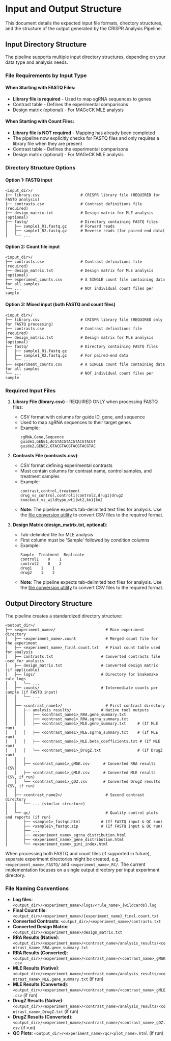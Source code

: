# Input and Output Structure

This document details the expected input file formats, directory structures, and the structure of the output generated by the CRISPR Analysis Pipeline.

## Input Directory Structure

The pipeline supports multiple input directory structures, depending on your data type and analysis needs.

### File Requirements by Input Type

#### When Starting with FASTQ Files:
- **Library file is required** - Used to map sgRNA sequences to genes
- Contrast table - Defines the experimental comparisons
- Design matrix (optional) - For MAGeCK MLE analysis

#### When Starting with Count Files:
- **Library file is NOT required** - Mapping has already been completed
- The pipeline now explicitly checks for FASTQ files and only requires a library file when they are present
- Contrast table - Defines the experimental comparisons
- Design matrix (optional) - For MAGeCK MLE analysis

### Directory Structure Options

#### Option 1: FASTQ input

```
<input_dir>/
├── library.csv                  # CRISPR library file (REQUIRED for FASTQ analysis)
├── contrasts.csv                # Contrast definitions file (required)
├── design_matrix.txt            # Design matrix for MLE analysis (optional)
├── fastq/                       # Directory containing FASTQ files
│   ├── sample1_R1.fastq.gz      # Forward reads
│   ├── sample1_R2.fastq.gz      # Reverse reads (for paired-end data)
│   └── ...
```

#### Option 2: Count file input

```
<input_dir>/
├── contrasts.csv                # Contrast definitions file (required)
├── design_matrix.txt            # Design matrix for MLE analysis (optional)
├── experiment_counts.csv        # A SINGLE count file containing data for all samples
└── ...                          # NOT individual count files per sample
```

#### Option 3: Mixed input (both FASTQ and count files)

```
<input_dir>/
├── library.csv                  # CRISPR library file (REQUIRED only for FASTQ processing)
├── contrasts.csv                # Contrast definitions file (required)
├── design_matrix.txt            # Design matrix for MLE analysis (optional)
├── fastq/                       # Directory containing FASTQ files
│   ├── sample1_R1.fastq.gz
│   ├── sample1_R2.fastq.gz      # For paired-end data
│   └── ...
├── experiment_counts.csv        # A SINGLE count file containing data for all samples
└── ...                          # NOT individual count files per sample
```

### Required Input Files

1.  **Library File (library.csv)** - REQUIRED ONLY when processing FASTQ files:
    -   CSV format with columns for guide ID, gene, and sequence
    -   Used to map sgRNA sequences to their target genes
    -   Example:
        ```
        sgRNA,Gene,Sequence
        guide1,GENE1,ACGTACGTACGTACGTACGT
        guide2,GENE2,GTACGTACGTACGTACGTAC
        ```

2.  **Contrasts File (contrasts.csv)**:
    -   CSV format defining experimental contrasts
    -   Must contain columns for contrast name, control samples, and treatment samples
    -   Example:
        ```
        contrast,control,treatment
        drug_vs_control,control1|control2,drug1|drug2
        knockout_vs_wildtype,wt1|wt2,ko1|ko2
        ```
    -   **Note**: The pipeline expects tab-delimited text files for analysis. Use the [file conversion utility](FILE_CONVERSION.md) to convert CSV files to the required format.

3.  **Design Matrix (design_matrix.txt, optional)**:
    -   Tab-delimited file for MLE analysis
    -   First column must be 'Sample' followed by condition columns
    -   Example:
        ```
        Sample  Treatment  Replicate
        control1    0    1
        control2    0    2
        drug1    1    1
        drug2    1    2
        ```
    -   **Note**: The pipeline expects tab-delimited text files for analysis. Use the [file conversion utility](FILE_CONVERSION.md) to convert CSV files to the required format.

## Output Directory Structure

The pipeline creates a standardized directory structure:

```
<output_dir>/
├── <experiment_name>/                      # Main experiment directory
│   ├── <experiment_name>.count             # Merged count file for the experiment
│   ├── <experiment_name>_final.count.txt   # Final count table used for analysis
│   ├── contrasts.txt                     # Converted contrasts file used for analysis
│   ├── design_matrix.txt                 # Converted design matrix (if applicable)
│   ├── logs/                             # Directory for Snakemake rule logs
│   │   └── ...
│   ├── counts/                           # Intermediate counts per sample (if FASTQ input)
│   │   └── ...
│   │
│   ├── <contrast_name1>/                   # First contrast directory
│   │   ├── analysis_results/             # Native tool outputs
│   │   │   ├── <contrast_name1>_RRA.gene_summary.txt
│   │   │   ├── <contrast_name1>_RRA.sgrna_summary.txt
│   │   │   ├── <contrast_name1>_MLE.gene_summary.txt     # (If MLE run)
│   │   │   ├── <contrast_name1>_MLE.sgrna_summary.txt    # (If MLE run)
│   │   │   ├── <contrast_name1>_MLE.beta_coefficients.txt # (If MLE run)
│   │   │   └── <contrast_name1>_DrugZ.txt                # (If DrugZ run)
│   │   │   
│   │   ├── <contrast_name1>_gMGK.csv      # Converted RRA results (CSV)
│   │   ├── <contrast_name1>_gMLE.csv      # Converted MLE results (CSV, if run)
│   │   └── <contrast_name1>_gDZ.csv       # Converted DrugZ results (CSV, if run)
│   │
│   ├── <contrast_name2>/                   # Second contrast directory
│   │   └── ... (similar structure)
│   │
│   └── qc/                                 # Quality control plots and reports (if run)
│       ├── <sample1>_fastqc.html         # (If FASTQ input & QC run)
│       ├── <sample1>_fastqc.zip          # (If FASTQ input & QC run)
│       ├── ...
│       ├── <experiment_name>_sgrna_distribution.html
│       ├── <experiment_name>_gene_distribution.html
│       └── <experiment_name>_gini_index.html
```

When processing both FASTQ and count files (if supported in future), separate experiment directories might be created, e.g. `<experiment_name>_FASTQ/` and `<experiment_name>_RC/`. The current implementation focuses on a single output directory per input experiment directory.

### File Naming Conventions

-   **Log files**: `<output_dir>/<experiment_name>/logs/<rule_name>_{wildcards}.log`
-   **Final Count file**: `<output_dir>/<experiment_name>/{experiment_name}_final.count.txt`
-   **Converted Contrasts**: `<output_dir>/<experiment_name>/contrasts.txt`
-   **Converted Design Matrix**: `<output_dir>/<experiment_name>/design_matrix.txt`
-   **RRA Results (Native)**: `<output_dir>/<experiment_name>/<contrast_name>/analysis_results/<contrast_name>_RRA.gene_summary.txt`
-   **RRA Results (Converted)**: `<output_dir>/<experiment_name>/<contrast_name>/<contrast_name>_gMGK.csv`
-   **MLE Results (Native)**: `<output_dir>/<experiment_name>/<contrast_name>/analysis_results/<contrast_name>_MLE.gene_summary.txt` (if run)
-   **MLE Results (Converted)**: `<output_dir>/<experiment_name>/<contrast_name>/<contrast_name>_gMLE.csv` (if run)
-   **DrugZ Results (Native)**: `<output_dir>/<experiment_name>/<contrast_name>/analysis_results/<contrast_name>_DrugZ.txt` (if run)
-   **DrugZ Results (Converted)**: `<output_dir>/<experiment_name>/<contrast_name>/<contrast_name>_gDZ.csv` (if run)
-   **QC Plots**: `<output_dir>/<experiment_name>/qc/<plot_name>.html` (if run) 